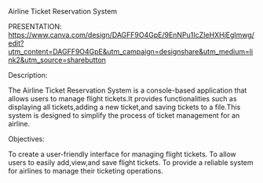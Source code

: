 Airline Ticket Reservation System

PRESENTATION:  https://www.canva.com/design/DAGFF9O4GpE/9EnNPu1IcZIeHXHjEgImwg/edit?utm_content=DAGFF9O4GpE&utm_campaign=designshare&utm_medium=link2&utm_source=sharebutton

Description:

The Airline Ticket Reservation System is a console-based application that allows users to manage flight tickets.It provides functionalities such as displaying all tickets,adding a new ticket,and saving tickets to a file.This system is designed to simplify the process of ticket management for an airline.

Objectives:

To create a user-friendly interface for managing flight tickets.
To allow users to easily add,view,and save flight tickets.
To provide a reliable system for airlines to manage their ticketing operations.
